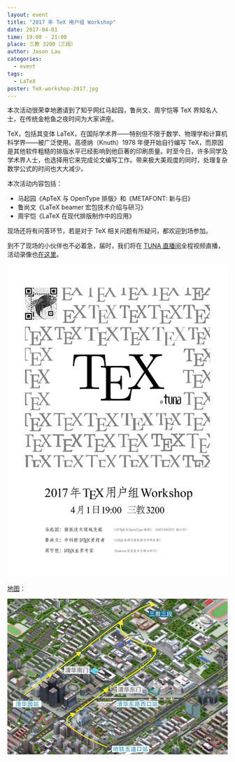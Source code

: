```yaml
---
layout: event
title: "2017 年 TeX 用户组 Workshop"
date: 2017-04-01
time: 19:00 - 21:00
place: 三教 3200（三段）
author: Jason Lau
categories:
  - event
tags:
  - LaTeX
poster: TeX-workshop-2017.jpg
---
```


本次活动很荣幸地邀请到了知乎网红马起园，鲁尚文、周宇恺等 TeX 界知名人士，在传统金枪鱼之夜时间为大家讲座。

TeX，包括其变体 LaTeX，在国际学术界——特别但不限于数学、物理学和计算机科学界——被广泛使用。高德纳（Knuth）1978 年便开始自行编写 TeX，而原因是其他软件粗糙的排版水平已经影响到他巨著的印刷质量。时至今日，许多同学及学术界人士，也选择用它来完成论文编写工作。带来极大美观度的同时，处理复杂数学公式的时间也大大减少。

本次活动内容包括：

- 马起园《ApTeX 与 OpenType 排版》和《METAFONT: 新与旧》
- 鲁尚文《LaTeX beamer 宏包技术介绍与研习》
- 周宇恺《LaTeX 在现代排版制作中的应用》

现场还将有问答环节，若是对于 TeX 相关问题有所疑问，都欢迎到场参加。

到不了现场的小伙伴也不必着急，届时，我们将在 [TUNA 直播间]全程视频直播，活动录像也[在这里](https://youtu.be/fv_8OTg9t84)。

![](/assets/img/events/TeX-workshop-2017.jpg)

[地图]：

![](/assets/img/events/map_t3_neo.png)

[TUNA 直播间]: http://live.tuna.tsinghua.edu.cn
[地图]: http://www.openstreetmap.org/?mlat=40.00180&mlon=116.32262#map=17/40.00180/116.32262&layers=CN
